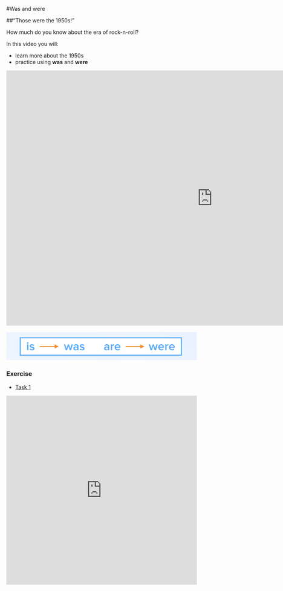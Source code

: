 #Was and were

##“Those were the 1950s!”

How much do you know about the era of rock-n-roll?

In this video you will:<br>
- learn more about the 1950s 
- practice using <b>was</b> and <b>were</b>

<iframe src="https://h5p.org/h5p/embed/265319" width="1090" height="675" frameborder="0" allowfullscreen="allowfullscreen"></iframe><script src="https://h5p.org/sites/all/modules/h5p/library/js/h5p-resizer.js" charset="UTF-8"></script>

<br>

<img class="image" src="./5.png"></img>

### Exercise

<div>
  <!-- Nav tabs -->
  <ul class="nav nav-tabs" role="tablist">
    <li role="presentation" class="active"><a href="#menu1" aria-controls="menu1" role="tab" data-toggle="tab">Task 1</a></li>
  </ul>
  <!-- Tab panes -->
  <div class="tab-content">
    <div role="tabpanel" class="tab-pane active" id="menu1">
<iframe src="https://learningapps.org/watch?v=pgpqpqxa518" style="border:0px;width:100%;height:500px" webkitallowfullscreen="true" mozallowfullscreen="true"></iframe>
  </div>
</div>
</div>